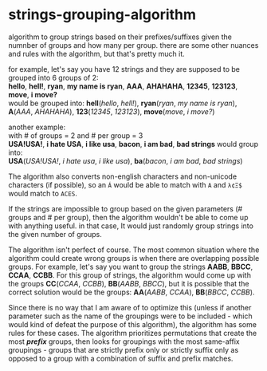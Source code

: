 # strings-grouping-algorithm
algorithm to group strings based on their prefixes/suffixes given the numnber of groups and how many per group.
there are some other nuances and rules with the algorithm, but that's pretty much it.


for example, let's say you have 12 strings and they are supposed to be grouped into 6 groups of 2: \
**hello**, **hell!**, **ryan**, **my name is ryan**, **AAA**, **AHAHAHA**, **12345**, **123123**, **move**, **i move?**\
would be grouped into: **hell**(_hello_, _hell!_), **ryan**(_ryan_, _my name is ryan_), **A**(_AAA_, _AHAHAHA_), **123**(_12345_, _123123_), **move**(_move_, _i move?_)

another example:\
with # of groups = 2 and # per group = 3 \
**USA!USA!**, **i hate USA**, **i like usa**, **bacon**, **i am bad**, **bad strings** would group into:\
**USA**(_USA!USA!_, _i hate usa_, _i like usa_), **ba**(_bacon_, _i am bad_, _bad strings_)

The algorithm also converts non-english characters and non-unicode characters (if possible), so an `Á` would be able to match with `A` and `λ¢Ξ$` would match to `ACES`.

If the strings are impossible to group based on the given parameters (# groups and # per group), then the algorithm wouldn't be able to come up with anything useful. in that case, It would just randomly group strings into the given number of groups.

The algorithm isn't perfect of course. The most common situation where the algorithm could create wrong groups is when there are overlapping possible groups. For example, let's say you want to group the strings **AABB**, **BBCC**, **CCAA**, **CCBB**. For this group of strings, the algorithm would come up with the groups **CC**(_CCAA_, _CCBB_), **BB**(_AABB_, _BBCC_), but it is possible that the correct solution would be the groups: **AA**(_AABB_, _CCAA_), **BB**(_BBCC_, _CCBB_). 

Since there is no way that I am aware of to optimize this (unless if another parameter such as the name of the groupings were to be included - which would kind of defeat the purpose of this algorithm), the algorithm has some rules for these cases. The algorithm prioritizes permutations that create the most ___prefix___ groups, then looks for groupings with the most same-affix groupings - groups that are strictly prefix only or strictly suffix only as opposed to a group with a combination of suffix and prefix matches.
